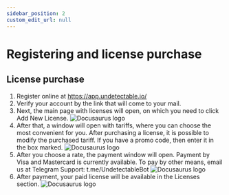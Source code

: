 ```yaml
---
sidebar_position: 2
custom_edit_url: null
---
```


# Registering and license purchase

## License purchase

1. Register online at https://app.undetectable.io/
2. Verify your account by the link that will come to your mail.
3. Next, the main page with licenses will open, on which you need to click Add New License.
![Docusaurus logo](/img/eng/getting-started/registering-and-license-purchase-1.png)
4. After that, a window will open with tariffs, where you can choose the most convenient for you. After purchasing a license, it is possible to modify the purchased tariff. If you have a promo code, then enter it in the box marked.
![Docusaurus logo](/img/eng/getting-started/registering-and-license-purchase-2.png)
5. After you choose a rate, the payment window will open. Payment by Visa and Mastercard is currently available. To pay by other means, email us at Telegram Support: t.me/UndetectableBot
![Docusaurus logo](/img/eng/getting-started/registering-and-license-purchase-3.png)
6. After payment, your paid license will be available in the Licenses section.
![Docusaurus logo](/img/eng/getting-started/registering-and-license-purchase-4.png)
